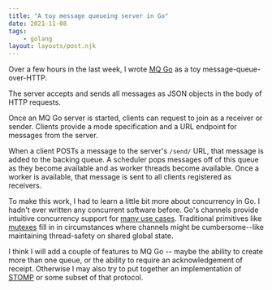 ```yaml
---
title: "A toy message queueing server in Go"
date: 2021-11-08
tags:
    - golang
layout: layouts/post.njk
---
```

Over a few hours in the last week, I wrote [MQ Go](https://github.com/tydar/mq-go) as a toy message-queue-over-HTTP.

The server accepts and sends all messages as JSON objects in the body of HTTP requests.

Once an MQ Go server is started, clients can request to join as a receiver or sender. Clients provide a mode specification and a URL endpoint for messages from the server.

When a client POSTs a message to the server's `/send/` URL, that message is added to the backing queue. A scheduler pops messages off of this queue as they become available and as worker threads become available. Once a worker is available, that message is sent to all clients registered as receivers.

To make this work, I had to learn a little bit more about concurrency in Go. I hadn't ever written any concurrent software before. Go's channels provide intuitive concurrency support for [many use cases](https://github.com/tydar/mq-go/blob/main/server.go#L142). Traditional primitives like [mutexes](https://github.com/tydar/mq-go/blob/main/server.go#L34) fill in in circumstances where channels might be cumbersome--like maintaining thread-safety on shared global state.

I think I will add a couple of features to MQ Go -- maybe the ability to create more than one queue, or the ability to require an acknowledgement of receipt. Otherwise I may also try to put together an implementation of [STOMP](https://stomp.github.io/) or some subset of that protocol.

